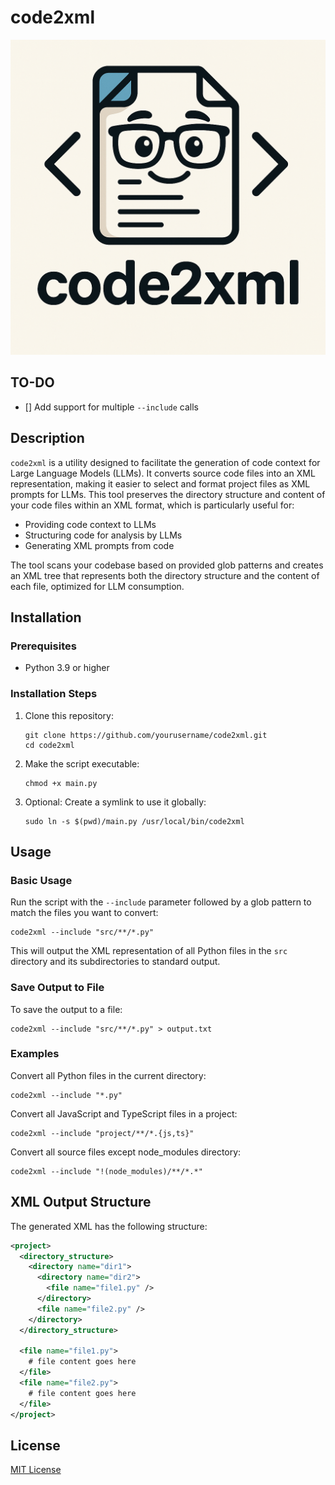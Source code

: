 # code2xml

![Logo](public/logo.png)

## TO-DO

- [] Add support for multiple `--include` calls

## Description

`code2xml` is a utility designed to facilitate the generation of code context for Large Language Models (LLMs). It converts source code files into an XML representation, making it easier to select and format project files as XML prompts for LLMs. This tool preserves the directory structure and content of your code files within an XML format, which is particularly useful for:

- Providing code context to LLMs
- Structuring code for analysis by LLMs
- Generating XML prompts from code

The tool scans your codebase based on provided glob patterns and creates an XML tree that represents both the directory structure and the content of each file, optimized for LLM consumption.

## Installation

### Prerequisites

- Python 3.9 or higher

### Installation Steps

1. Clone this repository:
   ```
   git clone https://github.com/yourusername/code2xml.git
   cd code2xml
   ```

2. Make the script executable:
   ```
   chmod +x main.py
   ```

3. Optional: Create a symlink to use it globally:
   ```
   sudo ln -s $(pwd)/main.py /usr/local/bin/code2xml
   ```

## Usage

### Basic Usage

Run the script with the `--include` parameter followed by a glob pattern to match the files you want to convert:

```
code2xml --include "src/**/*.py"
```

This will output the XML representation of all Python files in the `src` directory and its subdirectories to standard output.

### Save Output to File

To save the output to a file:

```
code2xml --include "src/**/*.py" > output.txt
```

### Examples

Convert all Python files in the current directory:
```
code2xml --include "*.py"
```

Convert all JavaScript and TypeScript files in a project:
```
code2xml --include "project/**/*.{js,ts}"
```

Convert all source files except node_modules directory:
```
code2xml --include "!(node_modules)/**/*.*"
```

## XML Output Structure

The generated XML has the following structure:

```xml
<project>
  <directory_structure>
    <directory name="dir1">
      <directory name="dir2">
        <file name="file1.py" />
      </directory>
      <file name="file2.py" />
    </directory>
  </directory_structure>

  <file name="file1.py">
    # file content goes here
  </file>
  <file name="file2.py">
    # file content goes here
  </file>
</project>
```

## License

[MIT License](LICENSE)